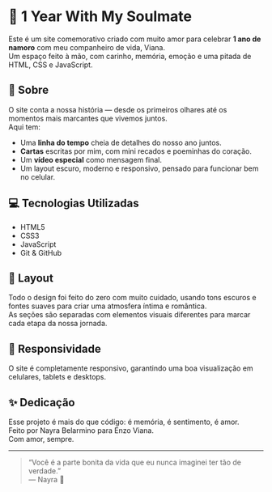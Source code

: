 # 🖤 1 Year With My Soulmate

Este é um site comemorativo criado com muito amor para celebrar **1 ano de namoro** com meu companheiro de vida, Viana.  
Um espaço feito à mão, com carinho, memória, emoção e uma pitada de HTML, CSS e JavaScript.

## 🌟 Sobre

O site conta a nossa história — desde os primeiros olhares até os momentos mais marcantes que vivemos juntos.  
Aqui tem:

- Uma **linha do tempo** cheia de detalhes do nosso ano juntos.
- **Cartas** escritas por mim, com mini recados e poeminhas do coração.
- Um **vídeo especial** como mensagem final.
- Um layout escuro, moderno e responsivo, pensado para funcionar bem no celular.

## 💻 Tecnologias Utilizadas

- HTML5
- CSS3
- JavaScript
- Git & GitHub

## 🌈 Layout

Todo o design foi feito do zero com muito cuidado, usando tons escuros e fontes suaves para criar uma atmosfera íntima e romântica.  
As seções são separadas com elementos visuais diferentes para marcar cada etapa da nossa jornada.

## 📱 Responsividade

O site é completamente responsivo, garantindo uma boa visualização em celulares, tablets e desktops.

## ✨ Dedicação

Esse projeto é mais do que código: é memória, é sentimento, é amor.  
Feito por Nayra Belarmino para Enzo Viana.  
Com amor, sempre.

---

> “Você é a parte bonita da vida que eu nunca imaginei ter tão de verdade.”  
> — Nayra 🌻

